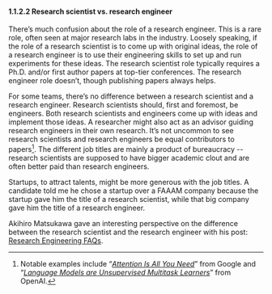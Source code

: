 #### 1.1.2.2 Research scientist vs. research engineer

There’s much confusion about the role of a research engineer. This is a rare role, often seen at major research labs in the industry. Loosely speaking, if the role of a research scientist is to come up with original ideas, the role of a research engineer is to use their engineering skills to set up and run experiments for these ideas. The research scientist role typically requires a Ph.D. and/or first author papers at top-tier conferences. The research engineer role doesn’t, though publishing papers always helps.

For some teams, there’s no difference between a research scientist and a research  engineer. Research scientists should, first and foremost, be engineers. Both research scientists and engineers come up with ideas and implement those ideas. A researcher might also act as an advisor guiding research engineers in their own research. It’s not uncommon to see research scientists and research engineers be equal contributors to papers[^7]. The different job titles are mainly a product of bureaucracy -- research scientists are supposed to have bigger academic clout and are often better paid than research engineers.

Startups, to attract talents, might be more generous with the job titles. A candidate told me he chose a startup over a FAAAM company because the startup gave him the title of a research scientist, while that big company gave him the title of a research engineer.

Akihiro Matsukawa gave an interesting perspective on the difference between the research scientist and the research engineer with his post: [Research Engineering FAQs](https://mtskw.com/posts/re/).

[^7]:
     Notable examples include “_[Attention Is All You Need](https://arxiv.org/abs/1706.03762)_” from Google and “_[Language Models are Unsupervised Multitask Learners](https://d4mucfpksywv.cloudfront.net/better-language-models/language_models_are_unsupervised_multitask_learners.pdf)_” from OpenAI.